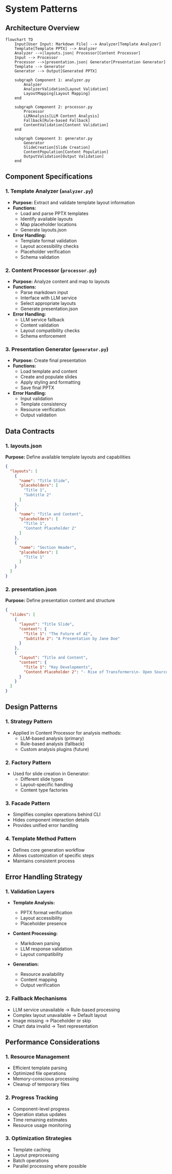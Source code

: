 # System Patterns

## Architecture Overview
```mermaid
flowchart TD
    Input[User Input: Markdown File] --> Analyzer[Template Analyzer]
    Template[Template PPTX] --> Analyzer
    Analyzer -->|layouts.json| Processor[Content Processor]
    Input --> Processor
    Processor -->|presentation.json| Generator[Presentation Generator]
    Template --> Generator
    Generator --> Output[Generated PPTX]

    subgraph Component 1: analyzer.py
        Analyzer
        AnalyzerValidation[Layout Validation]
        LayoutMapping[Layout Mapping]
    end

    subgraph Component 2: processor.py
        Processor
        LLMAnalysis[LLM Content Analysis]
        Fallback[Rule-based Fallback]
        ContentValidation[Content Validation]
    end

    subgraph Component 3: generator.py
        Generator
        SlideCreation[Slide Creation]
        ContentPopulation[Content Population]
        OutputValidation[Output Validation]
    end
```

## Component Specifications

### 1. Template Analyzer (`analyzer.py`)
- **Purpose:** Extract and validate template layout information
- **Functions:**
  - Load and parse PPTX templates
  - Identify available layouts
  - Map placeholder locations
  - Generate layouts.json
- **Error Handling:**
  - Template format validation
  - Layout accessibility checks
  - Placeholder verification
  - Schema validation

### 2. Content Processor (`processor.py`)
- **Purpose:** Analyze content and map to layouts
- **Functions:**
  - Parse markdown input
  - Interface with LLM service
  - Select appropriate layouts
  - Generate presentation.json
- **Error Handling:**
  - LLM service fallback
  - Content validation
  - Layout compatibility checks
  - Schema enforcement

### 3. Presentation Generator (`generator.py`)
- **Purpose:** Create final presentation
- **Functions:**
  - Load template and content
  - Create and populate slides
  - Apply styling and formatting
  - Save final PPTX
- **Error Handling:**
  - Input validation
  - Template consistency
  - Resource verification
  - Output validation

## Data Contracts

### 1. layouts.json
**Purpose:** Define available template layouts and capabilities
```json
{
  "layouts": [
    {
      "name": "Title Slide",
      "placeholders": [
        "Title 1",
        "Subtitle 2"
      ]
    },
    {
      "name": "Title and Content",
      "placeholders": [
        "Title 1",
        "Content Placeholder 2"
      ]
    },
    {
      "name": "Section Header",
      "placeholders": [
        "Title 1"
      ]
    }
  ]
}
```

### 2. presentation.json
**Purpose:** Define presentation content and structure
```json
{
  "slides": [
    {
      "layout": "Title Slide",
      "content": {
        "Title 1": "The Future of AI",
        "Subtitle 2": "A Presentation by Jane Doe"
      }
    },
    {
      "layout": "Title and Content",
      "content": {
        "Title 1": "Key Developments",
        "Content Placeholder 2": "- Rise of Transformers\n- Open Source Models\n- Multimodal Capabilities"
      }
    }
  ]
}
```

## Design Patterns

### 1. Strategy Pattern
- Applied in Content Processor for analysis methods:
  - LLM-based analysis (primary)
  - Rule-based analysis (fallback)
  - Custom analysis plugins (future)

### 2. Factory Pattern
- Used for slide creation in Generator:
  - Different slide types
  - Layout-specific handling
  - Content type factories

### 3. Facade Pattern
- Simplifies complex operations behind CLI
- Hides component interaction details
- Provides unified error handling

### 4. Template Method Pattern
- Defines core generation workflow
- Allows customization of specific steps
- Maintains consistent process

## Error Handling Strategy

### 1. Validation Layers
- **Template Analysis:**
  - PPTX format verification
  - Layout accessibility
  - Placeholder presence
  
- **Content Processing:**
  - Markdown parsing
  - LLM response validation
  - Layout compatibility
  
- **Generation:**
  - Resource availability
  - Content mapping
  - Output verification

### 2. Fallback Mechanisms
- LLM service unavailable → Rule-based processing
- Complex layout unavailable → Default layout
- Image missing → Placeholder or skip
- Chart data invalid → Text representation

## Performance Considerations

### 1. Resource Management
- Efficient template parsing
- Optimized file operations
- Memory-conscious processing
- Cleanup of temporary files

### 2. Progress Tracking
- Component-level progress
- Operation status updates
- Time remaining estimates
- Resource usage monitoring

### 3. Optimization Strategies
- Template caching
- Layout preprocessing
- Batch operations
- Parallel processing where possible
